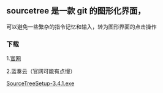 ## sourcetree 是一款 git 的图形化界面，

可以避免一些繁杂的指令记忆和输入，转为图形界面的点击操作

### 下载

1.[官网](https://www.sourcetreeapp.com/)

2.蓝奏云（官网可能有点慢）

[SourceTreeSetup-3.4.1.exe](https://hanbaoaaa.lanzous.com/ijBz6la9a2h)
